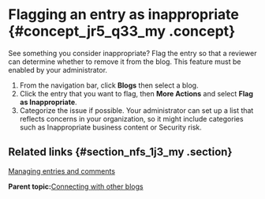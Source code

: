 # Flagging an entry as inappropriate {#concept_jr5_q33_my .concept}

See something you consider inappropriate? Flag the entry so that a reviewer can determine whether to remove it from the blog. This feature must be enabled by your administrator.

1.  From the navigation bar, click **Blogs** then select a blog.
2.  Click the entry that you want to flag, then **More Actions** and select **Flag as Inappropriate**.
3.  Categorize the issue if possible. Your administrator can set up a list that reflects concerns in your organization, so it might include categories such as Inappropriate business content or Security risk.

## Related links {#section_nfs_1j3_my .section}

[Managing entries and comments](t_blog_filter_entries.md)

**Parent topic:**[Connecting with other blogs](../blogs/c_blog_connecting_others.md)

